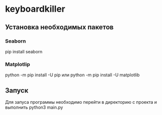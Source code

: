 # keyboardkiller
## Установка необходимых пакетов

### Seaborn
pip install seaborn

### Matplotlip
python -m pip install -U pip или python -m pip install -U matplotlib

## Запуск
Для запуса программы необходимо перейти в директорию с проекта и выполнить python3 main.py
